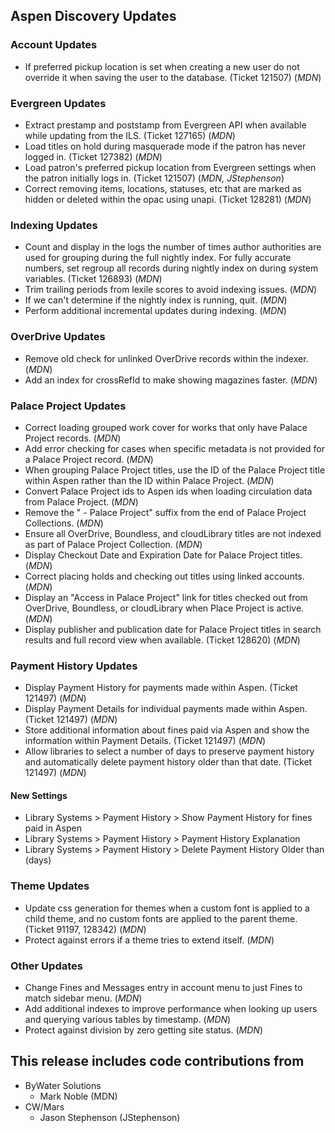 ## Aspen Discovery Updates

### Account Updates
- If preferred pickup location is set when creating a new user do not override it when saving the user to the database. (Ticket 121507) (*MDN*)

### Evergreen Updates
- Extract prestamp and poststamp from Evergreen API when available while updating from the ILS. (Ticket 127165) (*MDN*) 
- Load titles on hold during masquerade mode if the patron has never logged in. (Ticket 127382) (*MDN*)
- Load patron's preferred pickup location from Evergreen settings when the patron initially logs in. (Ticket 121507) (*MDN, JStephenson*)
- Correct removing items, locations, statuses, etc that are marked as hidden or deleted within the opac using unapi. (Ticket 128281) (*MDN*)

### Indexing Updates
- Count and display in the logs the number of times author authorities are used for grouping during the full nightly index.  For fully accurate numbers, set regroup all records during nightly index on during system variables. (Ticket 126893) (*MDN*)
- Trim trailing periods from lexile scores to avoid indexing issues. (*MDN*)
- If we can't determine if the nightly index is running, quit. (*MDN*)
- Perform additional incremental updates during indexing. (*MDN*)

### OverDrive Updates
- Remove old check for unlinked OverDrive records within the indexer. (*MDN*)
- Add an index for crossRefId to make showing magazines faster. (*MDN*)

### Palace Project Updates
- Correct loading grouped work cover for works that only have Palace Project records. (*MDN*)
- Add error checking for cases when specific metadata is not provided for a Palace Project record. (*MDN*) 
- When grouping Palace Project titles, use the ID of the Palace Project title within Aspen rather than the ID within Palace Project. (*MDN*)
- Convert Palace Project ids to Aspen ids when loading circulation data from Palace Project. (*MDN*)  
- Remove the " - Palace Project" suffix from the end of Palace Project Collections.  (*MDN*)
- Ensure all OverDrive, Boundless, and cloudLibrary titles are not indexed as part of Palace Project Collection. (*MDN*)
- Display Checkout Date and Expiration Date for Palace Project titles. (*MDN*)
- Correct placing holds and checking out titles using linked accounts. (*MDN*)
- Display an "Access in Palace Project" link for titles checked out from OverDrive, Boundless, or cloudLibrary when Place Project is active. (*MDN*) 
- Display publisher and publication date for Palace Project titles in search results and full record view when available. (Ticket 128620) (*MDN*)

### Payment History Updates
- Display Payment History for payments made within Aspen. (Ticket 121497) (*MDN*)
- Display Payment Details for individual payments made within Aspen. (Ticket 121497) (*MDN*)
- Store additional information about fines paid via Aspen and show the information within Payment Details. (Ticket 121497) (*MDN*)  
- Allow libraries to select a number of days to preserve payment history and automatically delete payment history older than that date. (Ticket 121497) (*MDN*)

<div markdown="1" class="settings">

#### New Settings
- Library Systems > Payment History > Show Payment History for fines paid in Aspen
- Library Systems > Payment History > Payment History Explanation
- Library Systems > Payment History > Delete Payment History Older than (days)
</div>

### Theme Updates
- Update css generation for themes when a custom font is applied to a child theme, and no custom fonts are applied to the parent theme. (Ticket 91197, 128342)  (*MDN*)
- Protect against errors if a theme tries to extend itself. (*MDN*) 

### Other Updates
- Change Fines and Messages entry in account menu to just Fines to match sidebar menu. (*MDN*)
- Add additional indexes to improve performance when looking up users and querying various tables by timestamp. (*MDN*) 
- Protect against division by zero getting site status. (*MDN*)

## This release includes code contributions from
- ByWater Solutions
    - Mark Noble (MDN)
- CW/Mars
  - Jason Stephenson (JStephenson)